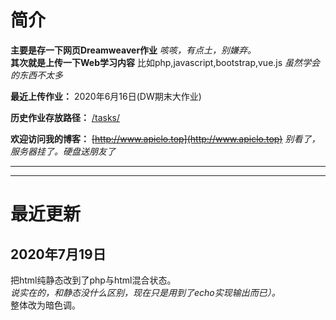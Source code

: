 # 简介  


**主要是存一下网页Dreamweaver作业** *咳咳，有点土，别嫌弃。*  
**其次就是上传一下Web学习内容** 比如php,javascript,bootstrap,vue.js *虽然学会的东西不太多*  

**最近上传作业：** 2020年6月16日(DW期末大作业)  

**历史作业存放路径：** [/tasks/](https://github.com/Apiclo/Apiclo.github.io/tree/master/tasks)  

**欢迎访问我的博客：** ~~[http://www.apiclo.top](http://www.apiclo.top)~~ *别看了，服务器挂了。硬盘送朋友了*  

*****

----

# 最近更新  
## 2020年7月19日  
把html纯静态改到了php与html混合状态。  
*说实在的，和静态没什么区别，现在只是用到了echo实现输出而已）。*  
整体改为暗色调。  